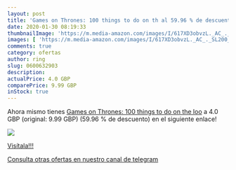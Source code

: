 ```yaml
---
layout: post
title: 'Games on Thrones: 100 things to do on th al 59.96 % de descuento'
date: 2020-01-30 08:19:33
thumbnailImage: 'https://m.media-amazon.com/images/I/617XD3obvzL._AC_._SL200_.jpg'
images: [ 'https://m.media-amazon.com/images/I/617XD3obvzL._AC_._SL200_.jpg' ]
comments: true
category: ofertas
author: ring
slug: 0600632903
description:
actualPrice: 4.0 GBP
comparePrice: 9.99 GBP
inStock: true
---
```


Ahora mismo tienes [Games on Thrones: 100 things to do on the loo](https://www.amazon.com/dp/0600632903/?tag=redken08-20) a 4.0 GBP (original: 9.99 GBP) (59.96 %  de descuento) en el siguiente enlace!

[![](https://m.media-amazon.com/images/I/617XD3obvzL._AC_._SL200_.jpg)](https://www.amazon.com/dp/0600632903/?tag=redken08-20)

[Visítala!!!](https://www.amazon.com/dp/0600632903/?tag=redken08-20)

[Consulta otras ofertas en nuestro canal de telegram](https://t.me/s/ofertas25)

